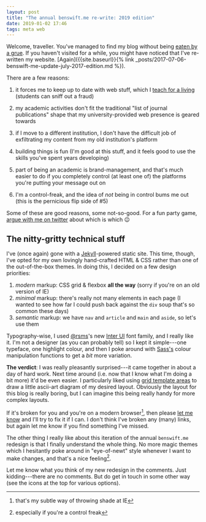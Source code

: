 ```yaml
---
layout: post
title: "The annual benswift.me re-write: 2019 edition"
date: 2019-01-02 17:46
tags: meta web
---
```


Welcome, traveller. You've managed to find my blog without being [eaten by a
grue](http://zork.wikia.com/wiki/Grue). If you haven't visited for a while, you
might have noticed that I've re-written my website. [Again]({{site.baseurl}}{%
link _posts/2017-07-06-benswift-me-update-july-2017-edition.md %}).

There are a few reasons:

1. it forces me to keep up to date with web stuff, which I [teach for a
   living](https://cs.anu.edu.au/courses/comp1720/) (students can sniff out a
   fraud)

2. my academic activities don't fit the traditional "list of journal
   publications" shape that my university-provided web presence is geared
   towards

3. if I move to a different institution, I don't have the difficult job of
   exfiltrating my content from my old institution's platform

4. building things is fun (I'm good at this stuff, and it feels good to use the
   skills you've spent years developing)

5. part of being an academic is brand-management, and that's much easier to do
   if you completely control (at least one of) the platforms you're putting your
   message out on

6. I'm a control-freak, and the idea of _not_ being in control bums me out (this
   is the pernicious flip side of #5)

Some of these are good reasons, some not-so-good. For a fun party game, [argue
with me on twitter](https://twitter.com/benswift) about which is which 😉

## The nitty-gritty technical stuff

I've (once again) gone with a [Jekyll](https://jekyllrb.com/)-powered static
site. This time, though, I've opted for my own lovingly hand-crafted HTML & CSS
rather than one of the out-of-the-box themes. In doing this, I decided on a few
design priorities:

1. _modern_ markup: CSS grid & flexbox **all the way** (sorry if you're on an old
   version of IE)
2. _minimal_ markup: there's really not many elements in each page (I wanted to
   see how far I could push back against the `div` soup that's so common these
   days)
3. _semantic_ markup: we have `nav` and `article` and `main` and `aside`, so
   let's use them

Typography-wise, I used [@rsms](https://twitter.com/rsms)'s new [Inter
UI](https://rsms.me/inter/) font family, and I really like it. I'm not a
designer (as you can probably tell) so I kept it simple---one typeface, one
highlight colour, and then I poke around with
[Sass's](https://www.sass-lang.com) colour manipulation functions to get a _bit_
more variation.

**The verdict**: I was really pleasantly surprised---it came together in about a
day of hard work. Next time around (i.e. now that I know what I'm doing a bit
more) it'd be even easier. I particularly liked using [grid template
areas](https://css-tricks.com/snippets/css/complete-guide-grid/#prop-grid-template-areas)
to draw a little ascii-art diagram of my desired layout. Obviously the layout
for this blog is really boring, but I can imagine this being really handy for
more complex layouts.

If it's broken for you and you're on a modern browser[^ie-shade], then please
[let me know](mailto:ben.swift@anu.edu.au) and I'll try to fix it if I can. I
don't think I've broken any (many) links, but again let me know if you find
something I've missed.

[^ie-shade]: that's my subtle way of throwing shade at IE

The other thing I really like about this iteration of the annual `benswift.me`
redesign is that I finally understand the whole thing. No more magic themes
which I hesitantly poke around in "eye-of-newt" style whenever I want to make
changes, and that's a nice feeling[^control-freak].

[^control-freak]: especially if you're a control freak

Let me know what you think of my new redesign in the comments. Just
kidding---there are no comments. But do get in touch in some other way (see the
icons at the top for various options).
